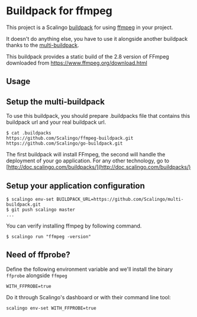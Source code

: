 Buildpack for ffmpeg
====================

This project is a Scalingo [buildpack](http://doc.scalingo.com/buildpacks) for using [ffmpeg](http://www.ffmpeg.org/) in your project.

It doesn't do anything else, you have to use it alongside another buildpack thanks to the [multi-buildpack](https://github.com/Scalingo/multi-buildpack).

This buildpack provides a static build of the 2.8 version of FFmpeg downloaded from https://www.ffmpeg.org/download.html

Usage
-----

## Setup the multi-buildpack
To use this buildpack, you should prepare .buildpacks file that contains this buildpack url and your real buildpack url.  

```
$ cat .buildpacks
https://github.com/Scalingo/ffmpeg-buildpack.git
https://github.com/Scalingo/go-buildpack.git 
```

The first buildpack will install FFmpeg, the second will handle the deployment of your go application. For any other technology,
go to [http://doc.scalingo.com/buildpacks/](http://doc.scalingo.com/buildpacks/)

## Setup your application configuration
    
```
$ scalingo env-set BUILDPACK_URL=https://github.com/Scalingo/multi-buildpack.git
$ git push scalingo master
...
```

You can verify installing ffmpeg by following command.

```
$ scalingo run "ffmpeg -version"
```

## Need of ffprobe?

Define the following environment variable and we'll install the binary `ffprobe` alongside `ffmpeg`

```
WITH_FFPROBE=true
```

Do it through Scalingo's dashboard or with their command line tool:

```
scalingo env-set WITH_FFPROBE=true
```
